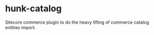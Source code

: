 # hunk-catalog
Sitecore commerce plugin to do the heavy lifting of commerce catalog entities import.
